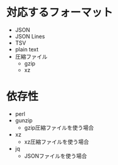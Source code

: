 
# 対応するフォーマット

- JSON
- JSON Lines
- TSV
- plain text
- 圧縮ファイル
    - gzip
    - xz

# 依存性

- perl
- gunzip
    - gzip圧縮ファイルを使う場合
- xz
    - xz圧縮ファイルを使う場合
- jq
    - JSONファイルを使う場合

